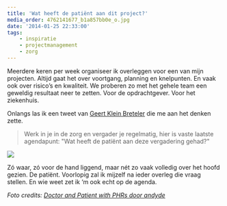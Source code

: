 ```yaml
---
title: 'Wat heeft de patiënt aan dit project?'
media_order: 4762141677_b1a857bb0e_o.jpg
date: '2014-01-25 22:33:00'
tags:
    - inspiratie
    - projectmanagement
    - zorg
---
```


Meerdere keren per week organiseer ik overleggen voor een van mijn projecten. Altijd gaat het over voortgang, planning en knelpunten. En vaak ook over risico’s en kwaliteit. We proberen zo met het gehele team een geweldig resultaat neer te zetten. Voor de opdrachtgever. Voor het ziekenhuis.

Onlangs las ik een tweet van [Geert Klein Breteler](https://twitter.com/geertkb) die me aan het denken zette.

> Werk in je in de zorg en vergader je regelmatig, hier is vaste laatste agendapunt: "Wat heeft de patiënt aan deze vergadering gehad?"

![](https://twitter.com/geertkb/status/410543453794476032)

Zó waar, zó voor de hand liggend, maar nét zo vaak volledig over het hoofd gezien. De patiënt. Voorlopig zal ik mijzelf na ieder overleg die vraag stellen. En wie weet zet ik ‘m ook echt op de agenda.

_Foto credits: [Doctor and Patient with PHRs door andyde](https://flic.kr/p/8fPdNZ)_
